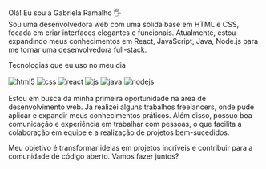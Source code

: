 Olá! Eu sou a Gabriela Ramalho 🖐️ <br> Sou uma desenvolvedora web com uma sólida base em HTML e CSS, focada em criar interfaces elegantes e funcionais. Atualmente, estou expandindo meus conhecimentos em React, JavaScript, Java, Node.js para me tornar uma desenvolvedora full-stack.

Tecnologias que eu uso no meu dia
<div style="display: inline_block">
  <img align="center" alt="html5" src="https://img.shields.io/badge/HTML5-E34F26?style=for-the-badge&logo=html5&logoColor=white" />
  <img align="center" alt="css" src="https://img.shields.io/badge/CSS3-1572B6?style=for-the-badge&logo=css3&logoColor=white" />
  <img align="center" alt="react" src="https://img.shields.io/badge/React-20232A?style=for-the-badge&logo=react&logoColor=61DAFB" />
  <img align="center" alt="js" src="https://img.shields.io/badge/JavaScript-F7DF1E?style=for-the-badge&logo=javascript&logoColor=black" />
  <img align="center" alt="java" src="https://img.shields.io/badge/Java-007396?style=for-the-badge&logo=java&logoColor=white" />
  <img align="center" alt="nodejs" src="https://img.shields.io/badge/Node.js-43853D?style=for-the-badge&logo=node.js&logoColor=white" />
</div><br/>
Estou em busca da minha primeira oportunidade na área de desenvolvimento web. Já realizei alguns trabalhos freelancers, onde pude aplicar e expandir meus conhecimentos práticos. Além disso, possuo boa comunicação e experiência em trabalhar com pessoas, o que facilita a colaboração em equipe e a realização de projetos bem-sucedidos.

Meu objetivo é transformar ideias em projetos incríveis e contribuir para a comunidade de código aberto. Vamos fazer juntos?

